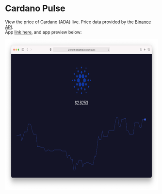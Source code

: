 # Cardano Pulse

View the price of Cardano (ADA) live. Price data provided by the
[Binance API](https://binance-docs.github.io/apidocs/spot/en).<br />
App [link here](https://belferink1996.github.io/cardano-pulse/), and app preview below:

<img src='./preview.png' alt='preview' width='700' height='500' />
